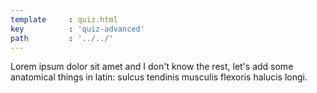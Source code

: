 ```yaml
---
template     : quiz.html
key          : 'quiz-advanced'
path         : '../../'
---
```


Lorem ipsum dolor sit amet and I don't know the rest, let's add some anatomical things in latin: sulcus tendinis musculis flexoris halucis longi.